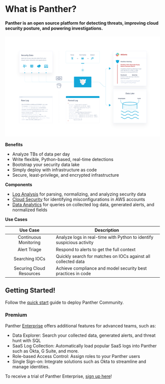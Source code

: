 # What is Panther?

#### Panther is an open source platform for detecting threats, improving cloud security posture, and powering investigations.

![Architecture](.gitbook/assets/readme-overview.png)

**Benefits**

- Analyze TBs of data per day
- Write flexible, Python-based, real-time detections
- Bootstrap your security data lake
- Simply deploy with infrastructure as code
- Secure, least-privilege, and encrypted infrastructure

**Components**

* [Log Analysis](log-analysis/README.md) for parsing, normalizing, and analyzing security data
* [Cloud Security](cloud-security/README.md) for identifying misconfigurations in AWS accounts
* [Data Analytics](enterprise/data-analytics/README.md) for queries on collected log data, generated alerts, and normalized fields

**Use Cases**

|         Use Case         | Description                                                                               |
| :----------------------: | ----------------------------------------------------------------------------------------- |
|  Continuous Monitoring   | Analyze logs in real-time with Python to identify suspicious activity   |
|       Alert Triage       | Respond to alerts to get the full context         |
|      Searching IOCs      | Quickly search for matches on IOCs against all collected data                    |
| Securing Cloud Resources | Achieve compliance and model security best practices in code |

## Getting Started!

Follow the [quick start](quick-start.md) guide to deploy Panther Community. 

### Premium

Panther [Enterprise](enterprise/README.md) offers additional features for advanced teams, such as:
- Data Explorer: Search your collected data, generated alerts, and threat hunt with SQL
- SaaS Log Collection: Automatically load popular SaaS logs into Panther such as Okta, G Suite, and more.
- Role-based Access Control: Assign roles to your Panther users
- Single Sign-on: Integrate solutions such as Okta to streamline and manage identities.

To receive a trial of Panther Enterprise, [sign up here](https://runpanther.io/request-a-demo/)!

